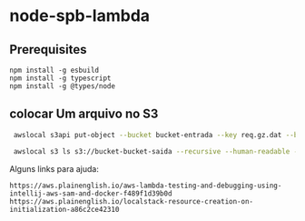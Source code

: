 # node-spb-lambda

## Prerequisites
```
npm install -g esbuild
npm install -g typescript
npm install -g @types/node
```


## colocar Um arquivo no S3

```bash
 awslocal s3api put-object --bucket bucket-entrada --key req.gz.dat --body req.gz.dat

 awslocal s3 ls s3://bucket-bucket-saida --recursive --human-readable --summarize

 ```

Alguns links para ajuda:

```
https://aws.plainenglish.io/aws-lambda-testing-and-debugging-using-intellij-aws-sam-and-docker-f489f1d39b0d
https://aws.plainenglish.io/localstack-resource-creation-on-initialization-a86c2ce42310
```